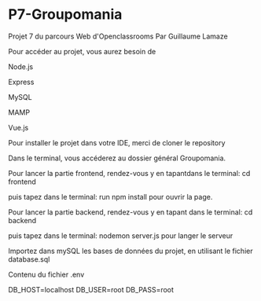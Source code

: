 # P7-Groupomania

Projet 7 du parcours Web d'Openclassrooms Par Guillaume Lamaze 






Pour accéder au projet, vous aurez besoin de   

Node.js

Express

MySQL

MAMP 

Vue.js





Pour installer le projet dans votre IDE, merci de cloner le repository



Dans le terminal, vous accéderez au dossier général Groupomania.
   
   

Pour lancer la partie frontend, rendez-vous y en tapantdans le terminal:   cd frontend

puis tapez dans le terminal:   run npm install pour ouvrir la page. 



Pour lancer la partie backend, rendez-vous y en tapant dans le terminal:   cd backend

puis tapez dans le terminal:   nodemon server.js   pour langer le serveur






Importez dans mySQL les bases de données du projet, en utilisant le fichier database.sql





Contenu du fichier .env


DB_HOST=localhost
DB_USER=root
DB_PASS=root
